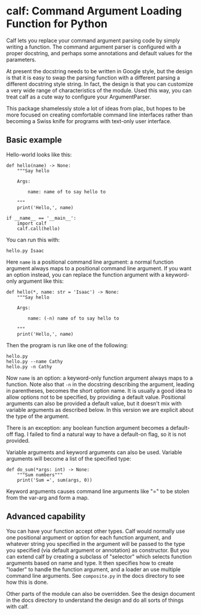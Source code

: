 # calf: Command Argument Loading Function for Python

Calf lets you replace your command argument parsing code by simply
writing a function.  The command argument parser is configured with a
proper docstring, and perhaps some annotations and default values for
the parameters.

At present the docstring needs to be written in Google style, but the
design is that it is easy to swap the parsing function with a
different parsing a different docstring style string.  In fact, the
design is that you can customize a very wide range of characteristics
of the module.  Used this way, you can treat calf as a cute way to
configure your ArgumentParser.

This package shamelessly stole a lot of ideas from plac, but hopes to
be more focused on creating comfortable command line interfaces rather
than becoming a Swiss knife for programs with text-only user
interface.

## Basic example

Hello-world looks like this:

    def hello(name) -> None:
        """Say hello

        Args:

            name: name of to say hello to

        """
        print('Hello,', name)

    if __name__ == '__main__':
        import calf
        calf.call(hello)

You can run this with:

    hello.py Isaac

Here `name` is a positional command line argument: a normal function
argument always maps to a positional command line argument.  If you
want an option instead, you can replace the function argument with a
keyword-only argument like this:

    def hello(*, name: str = 'Isaac') -> None:
        """Say hello

        Args:

            name: (-n) name of to say hello to

        """
        print('Hello,', name)

Then the program is run like one of the following:

    hello.py
    hello.py --name Cathy
    hello.py -n Cathy

Now `name` is an option: a keyword-only function argument always maps
to a function.  Note also that `-n` in the docstring describing the
argument, leading in parentheses, becomes the short option name.  It
is usually a good idea to allow options not to be specified, by
providing a default value.  Positional arguments can also be provided
a default value, but it doesn't mix with variable arguments as
described below.  In this version we are explicit about the type of
the argument.

There is an exception: any boolean function argument becomes a
default-off flag.  I failed to find a natural way to have a default-on
flag, so it is not provided.

Variable arguments and keyword arguments can also be used.  Variable
arguments will become a list of the specified type:

    def do_sum(*args: int) -> None:
        """Sum numbers"""
        print('Sum =', sum(args, 0))

Keyword arguments causes command line arguments like "<name>=<value>"
to be stolen from the var-arg and form a map.

## Advanced capability

You can have your function accept other types.  Calf would normally
use one positional argument or option for each function argument, and
whatever string you specified in the argument will be passed to the
type you specified (via default argument or annotation) as
constructor.  But you can extend calf by creating a subclass of
"selector" which selects function arguments based on name and type.
It then specifies how to create "loader" to handle the function
argument, and a loader an use multiple command line arguments.  See
`composite.py` in the docs directory to see how this is done.

Other parts of the module can also be overridden.  See the design
document in the docs directory to understand the design and do all
sorts of things with calf.
